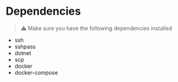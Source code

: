 # Dependencies

> ⚠️ Make sure you have the following dependencies installed

- ssh
- sshpass
- dotnet
- scp
- docker
- docker-compose
